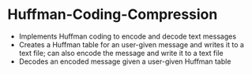 # Huffman-Coding-Compression
 - Implements Huffman coding to encode and decode text messages
 - Creates a Huffman table for an user-given message and writes it to a text file; 
   can also encode the message and write it to a text file	
 - Decodes an encoded message given a user-given Huffman table 
